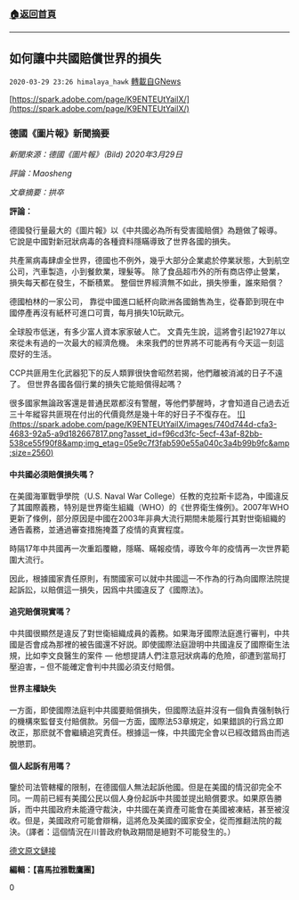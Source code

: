 ###  [:house:返回首頁](https://github.com/ourhimalayas/txt)
---

## 如何讓中共國賠償世界的損失
`2020-03-29 23:26 himalaya_hawk` [轉載自GNews](https://gnews.org/zh-hant/156756/)

[https://spark.adobe.com/page/K9ENTEUtYailX/](https://spark.adobe.com/page/K9ENTEUtYailX/)

###  **德國《圖片報》新聞摘要**

*新聞來源：德國《圖片報》（Bild) 2020年3月29日*

*評論：Maosheng*

*文章摘要：拱卒*

**評論：**

德國發行量最大的《圖片報》以《中共國必為所有受害國賠償》為題做了報導。 它說是中國對新冠狀病毒的各種資料隱瞞導致了世界各國的損失。

共產黨病毒肆虐全世界，德國也不例外，幾乎大部分企業處於停業狀態，大到航空公司，汽車製造，小到餐飲業，理髮等。 除了食品超市外的所有商店停止營業，損失每天都在發生，不斷積累。 整個世界經濟無不如此，損失慘重，誰來賠償？

德國柏林的一家公司， 靠從中國進口紙杯向歐洲各國銷售為生，從春節到現在中國停產再沒有紙杯可進口可賣，每月損失10玩歐元。

全球股市低迷，有多少富人資本家家破人亡。 文貴先生說，這將會引起1927年以來從未有過的一次最大的經濟危機。 未來我們的世界將不可能再有今天這一刻這麼好的生活。

CCP共匪用生化武器犯下的反人類罪很快會昭然若揭，他們離被消滅的日子不遠了。 但世界各國各個行業的損失它能賠償得起嗎？

很多國家無論政客還是普通民眾都沒有警醒，等他們夢醒時，才會知道自己過去近三十年縱容共匪現在付出的代價竟然是幾十年的好日子不復存在。
[!\[\](https://spark.adobe.com/page/K9ENTEUtYailX/images/740d744d-cfa3-4683-92a5-a9d182667817.png?asset_id=f96cd3fc-5ecf-43af-82bb-538ce55f90f8&amp;img_etag=05e9c7f3fab590e55a040c3a4b99b9fc&amp;size=2560)](https://spark.adobe.com/page/K9ENTEUtYailX/images/740d744d-cfa3-4683-92a5-a9d182667817.png?asset_id=f96cd3fc-5ecf-43af-82bb-538ce55f90f8&amp;img_etag=05e9c7f3fab590e55a040c3a4b99b9fc&amp;size=1024)
#### **中共國必須賠償損失嗎？**

在美國海軍戰爭學院（U.S. Naval War College）任教的克拉斯卡認為，中國違反了其國際義務，特別是世界衛生組織（WHO）的《世界衛生條例》。2007年WHO更新了條例，部分原因是中國在2003年非典大流行期間未能履行其對世衛組織的通告義務，並通過審查措施掩蓋了疫情的真實程度。

時隔17年中共國再一次重蹈覆轍，隱瞞、瞞報疫情，導致今年的疫情再一次世界範圍大流行。

因此，根據國家責任原則，有關國家可以就中共國這一不作為的行為向國際法院提起訴訟，以賠償這一損失，因爲中共國違反了《國際法》。

#### **追究賠償現實嗎？**

中共國很顯然是違反了對世衛組織成員的義務。如果海牙國際法庭進行審判，中共國是否會成為那裡的被告國還不好説。即使國際法庭證明中共國違反了國際衛生法規，比如李文良醫生的案件 — 他想提請人們注意冠狀病毒的危險，卻遭到當局打壓迫害，– 但不能確定會判中共國必須支付賠償。

#### **世界主權缺失**

一方面，即使國際法庭判中共國要賠償損失，但國際法庭并沒有一個負責强制執行的機構來監督支付賠償款。另個一方面，國際法53章規定，如果錯誤的行爲立即改正，那麽就不會繼續追究責任。根據這一條，中共國完全會以已經改錯爲由而逃脫懲罰。

#### **個人起訴有用嗎？**

鑒於司法管轄權的限制，在德國個人無法起訴他國。但是在美國的情況卻完全不同。一周前已經有美國公民以個人身份起訴中共國並提出賠償要求。如果原告勝訴，而中共國政府未能遵守裁決，中共國在美資產可能會在美國被凍結，甚至被沒收。但是，美國政府可能會辯稱，這將危及美國的國家安全，從而推翻法院的裁決。（譯者：這個情況在川普政府執政期間是絕對不可能發生的。）

[德文原文鏈接](https://www.bild.de/bild-plus/politik/ausland/politik-ausland/wegen-corona-verschleierung-muss-china-schadensersatz-zahlen-69621602.bild.html)

**編輯：【喜馬拉雅戰鷹團】**

0
